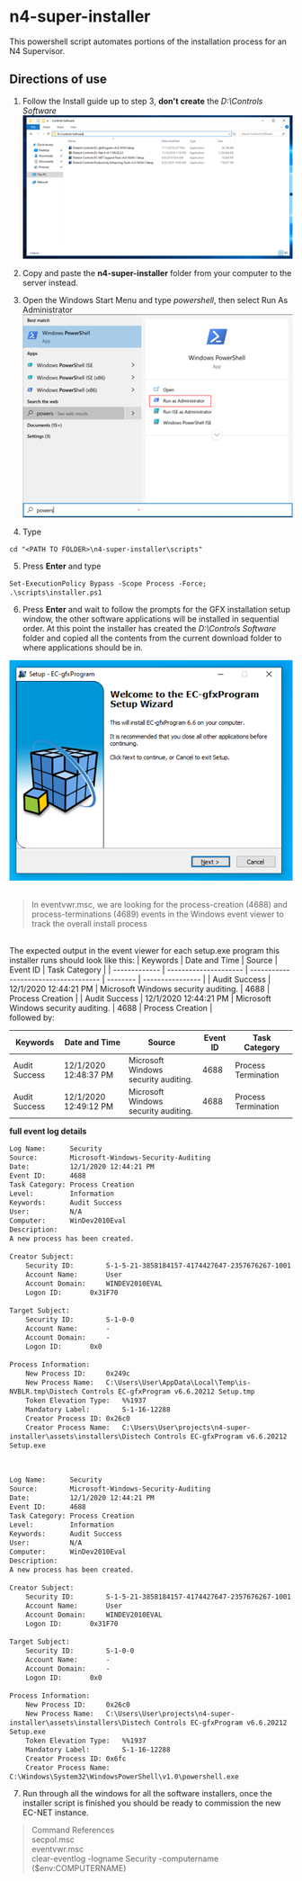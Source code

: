 
<!-- Bootstrap CSS -->
<link rel="stylesheet" href="https://cdn.jsdelivr.net/npm/bootstrap@4.5.3/dist/css/bootstrap.min.css" integrity="sha384-TX8t27EcRE3e/ihU7zmQxVncDAy5uIKz4rEkgIXeMed4M0jlfIDPvg6uqKI2xXr2" crossorigin="anonymous">
<link rel="stylesheet" href="assets/readme/readme.css">

# n4-super-installer
This powershell script automates portions of the installation process for an N4 Supervisor.

## Directions of use
1. Follow the Install guide up to step 3, **don't create** the *D:\Controls Software*
![installation guide step 3](assets/readme/step3.png)

2. Copy and paste the **n4-super-installer** folder from your computer to the server instead.

3. Open the Windows Start Menu and type *powershell*, then select Run As Administrator
![start menu powershell selection](assets/readme/start-menu-ps.png)

4. Type
``` 
cd "<PATH TO FOLDER>\n4-super-installer\scripts" 
```

5. Press **Enter** and type
```
Set-ExecutionPolicy Bypass -Scope Process -Force; .\scripts\installer.ps1
```

6. Press **Enter** and wait to follow the prompts for the GFX installation setup window, the other software applications will be installed in sequential order. At this point the installer has created the *D:\Controls Software* folder and copied all the contents from the current download folder to where applications should be in.

![gfx setup window](assets/readme/gfx-setup-window.png)
<br><br>

> In eventvwr.msc, we are looking for the process-creation (4688) and process-terminations (4689) events in the Windows event viewer to track the overall install process

<br>The expected output in the event viewer for each setup.exe program this installer runs should look like this:
| Keywords      | Date and Time         | Source                               | Event ID | Task Category    |
| ------------- | --------------------- | ------------------------------------ | -------- | ---------------- |
| Audit Success	| 12/1/2020 12:44:21 PM | Microsoft Windows security auditing. | 4688     |	Process Creation |
| Audit Success	| 12/1/2020 12:44:21 PM | Microsoft Windows security auditing. | 4688     | Process Creation |
<br>
followed by:<br>

| Keywords      | Date and Time         | Source                               | Event ID | Task Category       |
| ------------- | --------------------- | ------------------------------------ | -------- | ------------------- |
| Audit Success	| 12/1/2020 12:48:37 PM | Microsoft Windows security auditing. | 4688     |	Process Termination |
| Audit Success	| 12/1/2020 12:49:12 PM | Microsoft Windows security auditing. | 4688     | Process Termination |

**full event log details**
```
Log Name:      Security
Source:        Microsoft-Windows-Security-Auditing
Date:          12/1/2020 12:44:21 PM
Event ID:      4688
Task Category: Process Creation
Level:         Information
Keywords:      Audit Success
User:          N/A
Computer:      WinDev2010Eval
Description:
A new process has been created.

Creator Subject:
	Security ID:		S-1-5-21-3858184157-4174427647-2357676267-1001
	Account Name:		User
	Account Domain:		WINDEV2010EVAL
	Logon ID:		0x31F70

Target Subject:
	Security ID:		S-1-0-0
	Account Name:		-
	Account Domain:		-
	Logon ID:		0x0

Process Information:
	New Process ID:		0x249c
	New Process Name:	C:\Users\User\AppData\Local\Temp\is-NVBLR.tmp\Distech Controls EC-gfxProgram v6.6.20212 Setup.tmp
	Token Elevation Type:	%%1937
	Mandatory Label:		S-1-16-12288
	Creator Process ID:	0x26c0
	Creator Process Name:	C:\Users\User\projects\n4-super-installer\assets\installers\Distech Controls EC-gfxProgram v6.6.20212 Setup.exe
```
<br>

```
Log Name:      Security
Source:        Microsoft-Windows-Security-Auditing
Date:          12/1/2020 12:44:21 PM
Event ID:      4688
Task Category: Process Creation
Level:         Information
Keywords:      Audit Success
User:          N/A
Computer:      WinDev2010Eval
Description:
A new process has been created.

Creator Subject:
	Security ID:		S-1-5-21-3858184157-4174427647-2357676267-1001
	Account Name:		User
	Account Domain:		WINDEV2010EVAL
	Logon ID:		0x31F70

Target Subject:
	Security ID:		S-1-0-0
	Account Name:		-
	Account Domain:		-
	Logon ID:		0x0

Process Information:
	New Process ID:		0x26c0
	New Process Name:	C:\Users\User\projects\n4-super-installer\assets\installers\Distech Controls EC-gfxProgram v6.6.20212 Setup.exe
	Token Elevation Type:	%%1937
	Mandatory Label:		S-1-16-12288
	Creator Process ID:	0x6fc
	Creator Process Name:	C:\Windows\System32\WindowsPowerShell\v1.0\powershell.exe
```
7. Run through all the windows for all the software installers, once the installer script is finished you should be ready to commission the new EC-NET instance.

> Command References   
  secpol.msc<br>
  eventvwr.msc <br>
  clear-eventlog -logname Security -computername ($env:COMPUTERNAME)  
